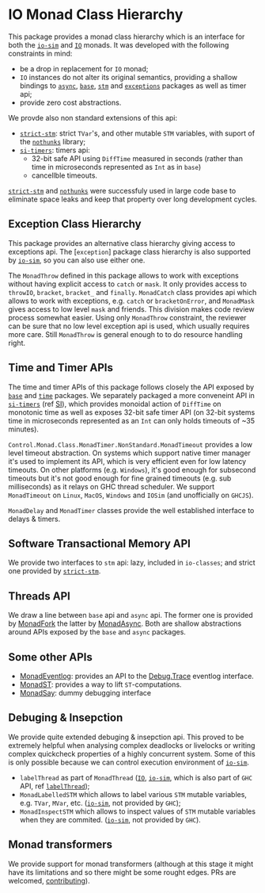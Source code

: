 # IO Monad Class Hierarchy

This package provides a monad class hierarchy which is an interface for both the
[`io-sim`] and [`IO`] monads.  It was developed with the following constraints
in mind:

* be a drop in replacement for `IO` monad;
* `IO` instances do not alter its original semantics, providing a shallow
  bindings to [`async`], [`base`], [`stm`] and [`exceptions`] packages as well
  as timer api;
* provide zero cost abstractions.

We provde also non standard extensions of this api:

* [`strict-stm`]: strict `TVar`'s, and other mutable `STM` variables, with
  suport of the [`nothunks`] library;
* [`si-timers`]: timers api:
    - 32-bit safe API using `DiffTime` measured in seconds (rather than time in
      microseconds represented as `Int` as in `base`)
    - cancellble timeouts.

[`strict-stm`] and [`nothunks`] were successfuly used in large code base to
eliminate space leaks and keep that property over long development cycles.

## Exception Class Hierarchy

This package provides an alternative class hierarchy giving access to
exceptions api.  The [`exception`] package class hierarchy is also supported by
[`io-sim`], so you can also use either one.

The `MonadThrow` defined in this package allows to work with exceptions without
having explicit access to `catch` or `mask`.  It only provides access to
`throwIO`, `bracket`, `bracket_` and `finally`.  `MonadCatch` class provides
api which allows to work with exceptions, e.g. `catch` or `bracketOnError`, and
`MonadMask` gives access to low level `mask` and friends.   This division makes
code review process somewhat easier.  Using only `MonadThrow` constraint, the
reviewer can be sure that no low level exception api is used, which usually
requires more care.  Still `MonadThrow` is general enough to to do resource
handling right.

## Time and Timer APIs

The time and timer APIs of this package follows closely the API exposed by
[`base`] and [`time`] packages.  We separately packaged a more conveneint API
in [`si-timers`] (ref [SI]), which provides monoidal action of `DiffTime` on
monotonic time as well as exposes 32-bit safe timer API (on 32-bit systems time
in microseconds represented as an `Int` can only holds timeouts of ~35
minutes).

`Control.Monad.Class.MonadTimer.NonStandard.MonadTimeout` provides a low level
timeout abstraction.  On systems which support native timer manager it's used
to implement its API, which is very efficient even for low latency timeouts.
On other platforms (e.g. `Windows`), it's good enough for subsecond timeouts
but it's not good enough for fine grained timeouts (e.g. sub milliseconds) as
it relays on GHC thread scheduler.  We support `MonadTimeout` on `Linux`,
`MacOS`, `Windows` and `IOSim` (and unofficially on `GHCJS`).

`MonadDelay` and `MonadTimer` classes provide the well established interface to
delays & timers.


## Software Transactional Memory API

We provide two interfaces to `stm` api: lazy, included in `io-classes`; and
strict one provided by [`strict-stm`].


## Threads API

We draw a line between `base` api and `async` api.  The former one is provided
by
[MonadFork](https://hackage.haskell.org/package/io-classes/docs/Control-Monad-Class-MonadFork.html#t:MonadFork)
the latter by
[MonadAsync](https://hackage.haskell.org/package/io-classes/docs/Control-Monad-Class-MonadFork.html#t:MonadAsync).
Both are shallow abstractions around APIs exposed by the `base` and `async`
packages.


## Some other APIs

* [MonadEventlog](https://hackage.haskell.org/package/io-sim-classes/docs/Control-Monad-Class-MonadEventlog.html#t:MonadEventlog):
  provides an API to the
  [Debug.Trace](https://hackage.haskell.org/package/base/docs/Debug-Trace.html)
  eventlog interface.
* [MonadST](https://hackage.haskell.org/package/io-classes/docs/Control-Monad-Class-MonadST.html#t:MonadST): provides a way to lift `ST`-computations.
* [MonadSay](https://hackage.haskell.org/package/io-classes/docs/Control-Monad-Class-MonadSay.html#t:MonadSay): dummy debugging interface


## Debuging & Insepction

We provide quite extended debuging & insepction api.  This proved to be
extremely helpful when analysing complex deadlocks or livelocks or writing
complex quickcheck properties of a highly concurrent system.  Some of this is
only possible because we can control execution environment of [`io-sim`].

* `labelThread` as part of `MonadThread` ([`IO`], [`io-sim`], which is also
  part of `GHC` API, ref [`labelThread`][labelThread-base]);
* `MonadLabelledSTM` which allows to label various `STM` mutable variables,
  e.g. `TVar`, `MVar`, etc. ([`io-sim`], not provided by `GHC`);
* `MonadInspectSTM` which allows to inspect values of `STM` mutable variables
  when they are commited. ([`io-sim`], not provided by `GHC`).


## Monad transformers

We provide support for monad transformers (although at this stage it might have
its limitations and so there might be some rought edges.  PRs are welcomed,
[contributing]).

[SI]: https://www.wikiwand.com/en/International_System_of_Units 
[`DiffTime`]: https://hackage.haskell.org/package/time-1.10/docs/Data-Time-Clock.html#t:DiffTime
[`IO`]: https://hackage.haskell.org/package/base-4.14.0.0/docs/GHC-IO.html#t:IO
[`async`]: https://hackage.haskell.org/package/async
[`base`]: https://hackage.haskell.org/package/base
[`exceptions`]: https://hackage.haskell.org/package/exceptions
[`io-sim`]: https://hackage.haskell.org/package/io-sim
[`si-timers`]: https://hackage.haskell.org/package/si-timers
[`stm`]: https://hackage.haskell.org/package/stm
[`strict-stm`]: https://hackage.haskell.org/package/strict-stm
[`threadDelay`]: https://hackage.haskell.org/package/io-classes/docs/Control-Monad-Class-MonadTimer.html#v:threadDela
[`time`]: https://hackage.haskell.org/package/time
[contributing]: https://www.github.com/input-output-hk/io-sim/tree/master/CONTRIBUTING.md
[`nothunks`]: https://hackage.haskell.org/package/nothunks
[labelThread-base]: https://hackage.haskell.org/package/base-4.17.0.0/docs/GHC-Conc-Sync.html#v:labelThread
